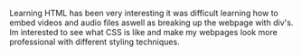 Learning HTML has been very interesting it was difficult learning how to embed videos and audio files aswell as breaking up the webpage with div's.
Im interested to see what CSS is like and make my webpages look more professional with different styling techniques. 
